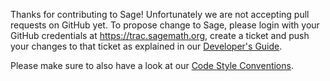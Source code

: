 Thanks for contributing to Sage! Unfortunately we are not accepting pull
requests on GitHub yet. To propose change to Sage, please login with your
GitHub credentials at https://trac.sagemath.org, create a ticket and push your
changes to that ticket as explained in our
[Developer's Guide](http://doc.sagemath.org/html/en/developer/manual_git.html).

Please make sure to also have a look at our
[Code Style Conventions](http://doc.sagemath.org/html/en/developer/coding_basics.html).
